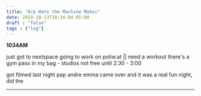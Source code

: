```yaml
---
title: "Arp Hats the Machine Makes"
date: 2019-10-13T10:34:04-05:00
draft : "false"
tags : ["log"]
---
```



**1034AM**

just got to nextspace going to work on poliw.at ||  need a workout there's a gym pass in my bag - studios not free until 2:30 - 3:00

got filmed last night pap andre emma came over and it was a real fun night, did the  

___
